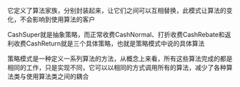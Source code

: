 它定义了算法家族，分别封装起来，让它们之间可以互相替换，此模式让算法的变化，不会影响到使用算法的客户

CashSuper就是抽象策略，而正常收费CashNormal、打折收费CashRebate和返利收费CashReturn就是三个具体策略，也就是策略模式中说的具体算法

策略模式是一种定义一系列算法的方法，从概念上来看，所有这些算法完成的都是相同的工作，只是实现不同，它可以以相同的方式调用所有的算法，减少了各种算法类与使用算法类之间的耦合
